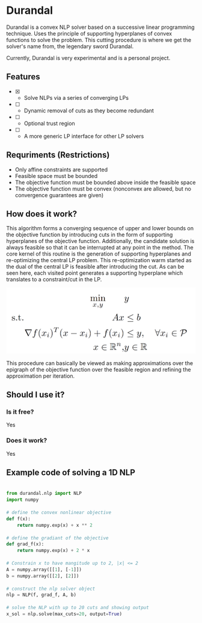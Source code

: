 # Durandal
Durandal is a convex NLP solver based on a successive linear programming technique. Uses the principle of supporting hyperplanes of convex functions to solve the problem. This cutting procedure is where we get the solver's name from, the legendary sword Durandal.  

Currently, Durandal is very experimental and is a personal project.

## Features

- [x] - Solve NLPs via a series of converging LPs
- [ ] - Dynamic removal of cuts as they become redundant
- [ ] - Optional trust region
- [ ] - A more generic LP interface for other LP solvers

## Requriments (Restrictions)

* Only affine constraints are supported
* Feasible space must be bounded
* The objective function must be bounded above inside the feasible space
* The objective function must be convex (nonconvex are allowed, but no convergence guarantees are given)

## How does it work?

This algorithm forms a converging sequence of upper and lower bounds on the objective function by introducing cuts in the form of supporting hyperplanes of the objective function. Additionally, the candidate solution is always feasible so that it can be interrupted at any point in the method. The core kernel of this routine is the generation of supporting hyperplanes and re-optimizing the central LP problem. This re-optimization warm started as the dual of the central LP is feasible after introducing the cut. As can be seen here, each visited point generates a supporting hyperplane which translates to a constraint/cut in the LP.

![image](https://github.com/DKenefake/durandal/blob/main/durandal.PNG)

This procedure can basically be viewed as making approximations over the epigraph of the objective function over the feasible region and refining the approximation per iteration. 

## Should I use it?

### Is it free?

Yes

### Does it work?

Yes

## Example code of solving a 1D NLP

```python

from durandal.nlp import NLP
import numpy

# define the convex nonlinear objective
def f(x):
    return numpy.exp(x) + x ** 2

# define the gradiant of the objective
def grad_f(x):
    return numpy.exp(x) + 2 * x

# Constrain x to have mangitude up to 2, |x| <= 2
A = numpy.array([[1], [-1]])
b = numpy.array([[2], [2]])

# construct the nlp solver object
nlp = NLP(f, grad_f, A, b)

# solve the NLP with up to 20 cuts and showing output
x_sol = nlp.solve(max_cuts=20, output=True)

```

